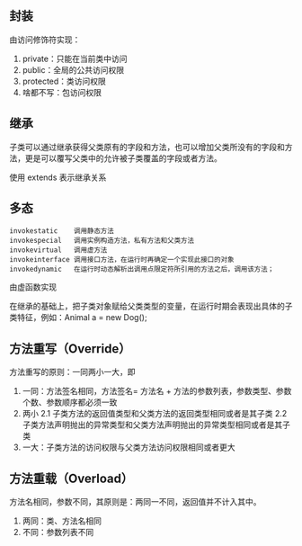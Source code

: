 
##  封装

由访问修饰符实现：

1. private：只能在当前类中访问
2. public：全局的公共访问权限
3. protected：类访问权限
4. 啥都不写：包访问权限

## 继承

子类可以通过继承获得父类原有的字段和方法，也可以增加父类所没有的字段和方法，更是可以覆写父类中的允许被子类覆盖的字段或者方法。

使用 extends 表示继承关系

## 多态

```
invokestatic	调用静态方法
invokespecial	调用实例构造方法，私有方法和父类方法
invokevirtual	调用虚方法
invokeinterface	调用接口方法，在运行时再确定一个实现此接口的对象
invokedynamic	在运行时动态解析出调用点限定符所引用的方法之后，调用该方法；
```

由虚函数实现

在继承的基础上，把子类对象赋给父类类型的变量，在运行时期会表现出具体的子类特征，例如：Animal a = new Dog();

## 方法重写（Override）

方法重写的原则：一同两小一大，即

1. 一同：方法签名相同，方法签名= 方法名 + 方法的参数列表，参数类型、参数个数、参数顺序都必须一致
2. 两小
    2.1 子类方法的返回值类型和父类方法的返回类型相同或者是其子类
    2.2 子类方法声明抛出的异常类型和父类方法声明抛出的异常类型相同或者是其子类
3. 一大：子类方法的访问权限与父类方法访问权限相同或者更大

## 方法重载（Overload）

方法名相同，参数不同，其原则是：两同一不同，返回值并不计入其中。

1. 两同：类、方法名相同
2. 不同：参数列表不同
